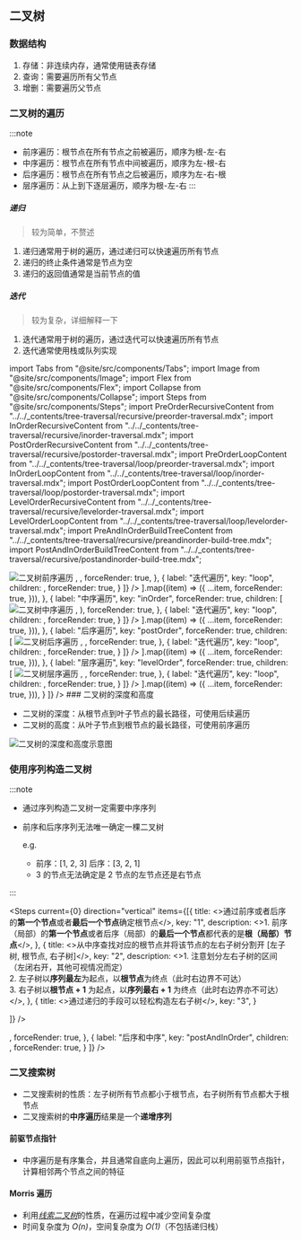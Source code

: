 ## 二叉树

### 数据结构

1. 存储：非连续内存，通常使用链表存储
2. 查询：需要遍历所有父节点
3. 增删：需要遍历父节点

### 二叉树的遍历

:::note

- 前序遍历：根节点在所有节点之前被遍历，顺序为根-左-右
- 中序遍历：根节点在所有节点中间被遍历，顺序为左-根-右
- 后序遍历：根节点在所有节点之后被遍历，顺序为左-右-根
- 层序遍历：从上到下逐层遍历，顺序为根-左-右
  :::

##### 递归

> 较为简单，不赘述

1. 递归通常用于树的遍历，通过递归可以快速遍历所有节点
2. 递归的终止条件通常是节点为空
3. 递归的返回值通常是当前节点的值

##### 迭代

> 较为复杂，详细解释一下

1. 迭代通常用于树的遍历，通过迭代可以快速遍历所有节点
2. 迭代通常使用栈或队列实现

import Tabs from "@site/src/components/Tabs";
import Image from "@site/src/components/Image";
import Flex from "@site/src/components/Flex";
import Collapse from "@site/src/components/Collapse";
import Steps from "@site/src/components/Steps";
import PreOrderRecursiveContent from "../../\_contents/tree-traversal/recursive/preorder-traversal.mdx";
import InOrderRecursiveContent from "../../\_contents/tree-traversal/recursive/inorder-traversal.mdx";
import PostOrderRecursiveContent from "../../\_contents/tree-traversal/recursive/postorder-traversal.mdx";
import PreOrderLoopContent from "../../\_contents/tree-traversal/loop/preorder-traversal.mdx";
import InOrderLoopContent from "../../\_contents/tree-traversal/loop/inorder-traversal.mdx";
import PostOrderLoopContent from "../../\_contents/tree-traversal/loop/postorder-traversal.mdx";
import LevelOrderRecursiveContent from "../../\_contents/tree-traversal/recursive/levelorder-traversal.mdx";
import LevelOrderLoopContent from "../../\_contents/tree-traversal/loop/levelorder-traversal.mdx";
import PreAndInOrderBuildTreeContent from "../../\_contents/tree-traversal/recursive/preandinorder-build-tree.mdx";
import PostAndInOrderBuildTreeContent from "../../\_contents/tree-traversal/recursive/postandinorder-build-tree.mdx";

<Collapse label="代码块以及图例">
<Tabs
items={[
{
label: "前序遍历",
key: "preOrder",
forceRender: true,
children: [
<Flex justify="center">
<Image
            src="https://cdn.jsdelivr.net/gh/heliannuuthus/heliannuuthus.github.io@assets/static/img/2024-10-29/二叉树前序遍历-2024-10-29-21-30-38.png"
            alt="二叉树前序遍历"
          />
</Flex>,
<Tabs
items={[
{
label: "递归遍历",
key: "recursive",
children: <PreOrderRecursiveContent />,
forceRender: true,
},
{
label: "迭代遍历",
key: "loop",
children: <PreOrderLoopContent />,
forceRender: true,
}
]}
/>
].map((item) => ({
...item,
forceRender: true,
})),
},
{
label: "中序遍历",
key: "inOrder",
forceRender: true,
children: [
<Flex justify="center">
<Image
            src="https://cdn.jsdelivr.net/gh/heliannuuthus/heliannuuthus.github.io@assets/static/img/2024-10-29/二叉树中序遍历.drawio-2024-10-29-21-44-24.png"
            alt="二叉树中序遍历"
          />
</Flex>,
<Tabs
items={[
{
label: "递归遍历",
key: "recursive",
children: (
<>
<InOrderRecursiveContent />
</>
),
forceRender: true,
},
{
label: "迭代遍历",
key: "loop",
children: <InOrderLoopContent />,
forceRender: true,
}
]}
/>
].map((item) => ({
...item,
forceRender: true,
})),
},
{
label: "后序遍历",
key: "postOrder",
forceRender: true,
children: [
<Flex justify="center">
<Image
            src="https://cdn.jsdelivr.net/gh/heliannuuthus/heliannuuthus.github.io@assets/static/img/2024-10-29/二叉树后序遍历.drawio-2024-10-29-21-44-37.png"
            alt="二叉树后序遍历"
          />
</Flex>,
<Tabs
items={[
{
label: "递归遍历",
key: "recursive",
children: <PostOrderRecursiveContent />,
forceRender: true,
},
{
label: "迭代遍历",
key: "loop",
children: <PostOrderLoopContent />,
forceRender: true,
}
]}
/>
].map((item) => ({
...item,
forceRender: true,
})),
},
{
label: "层序遍历",
key: "levelOrder",
forceRender: true,
children: [
<Flex justify="center">
<Image
            src="https://cdn.jsdelivr.net/gh/heliannuuthus/heliannuuthus.github.io@assets/static/img/2024-11-03/二叉树的层序遍历.drawio-2024-11-03-23-00-59.png"
            alt="二叉树层序遍历"
          />
</Flex>,
<Tabs
items={[
{
label: "递归遍历",
key: "recursive",
children: <LevelOrderRecursiveContent />,
forceRender: true,
},
{
label: "迭代遍历",
key: "loop",
children: <LevelOrderLoopContent />,
forceRender: true,
}
]}
/>
].map((item) => ({
...item,
forceRender: true,
})),
}
]}
/>
</Collapse>
### 二叉树的深度和高度

- 二叉树的深度：从根节点到叶子节点的最长路径，可使用后续遍历
- 二叉树的高度：从叶子节点到根节点的最长路径，可使用前序遍历

<Flex justify="center">
  <Image
    src="https://cdn.jsdelivr.net/gh/heliannuuthus/heliannuuthus.github.io@assets/static/img/2024-11-03/二叉树的深度和高度.drawio-2024-11-03-19-49-45.png"
    alt="二叉树的深度和高度示意图"
  />
</Flex>

### 使用序列构造二叉树

:::note

- 通过序列构造二叉树一定需要中序序列
- 前序和后序序列无法唯一确定一棵二叉树

  e.g.

  - 前序：[1, 2, 3] 后序：[3, 2, 1]
  - 3 的节点无法确定是 2 节点的左节点还是右节点

:::

<Steps current={0} direction="vertical" items={[{
title: <>通过前序或者后序的<strong>第一个节点</strong>或者<strong>最后一个节点</strong>确定根节点</>,
key: "1",
description: <>1. 前序（局部）的<strong>第一个节点</strong>或者后序（局部）的<strong>最后一个节点</strong>都代表的是<strong>根（局部）节点</strong></>,
}, {
title: <>从中序查找对应的根节点并将该节点的左右子树分割开 [左子树, 根节点, 右子树]</>,
key: "2",
description: <>1. 注意划分左右子树的区间（左闭右开，其他可视情况而定）<br/>2. 左子树以<strong>序列最左</strong>为起点，以<strong>根节点</strong>为终点（此时右边界不可达）<br/>3. 右子树以<strong>根节点 + 1</strong> 为起点，以<strong>序列最右 + 1</strong> 为终点（此时右边界亦不可达）</>,
},
{
title: <>通过递归的手段可以轻松构造左右子树</>,
key: "3",
}

]} />

<Collapse label="代码块以及正在画的图例">
<Tabs
items={[
{
label: "前序和中序",
key: "preAndInOrder",
children: <PreAndInOrderBuildTreeContent />,
forceRender: true,
},
{
label: "后序和中序",
key: "postAndInOrder",
children: <PostAndInOrderBuildTreeContent />,
forceRender: true,
}
]}
/>
</Collapse>

### 二叉搜索树

- 二叉搜索树的性质：左子树所有节点都小于根节点，右子树所有节点都大于根节点
- 二叉搜索树的**中序遍历**结果是一个**递增序列**

#### 前驱节点指针

- 中序遍历是有序集合，并且通常自底向上遍历，因此可以利用前驱节点指针，计算相邻两个节点之间的特征

#### Morris 遍历

- 利用[_线索二叉树_](https://en.wikipedia.org/wiki/Threaded_binary_tree)的性质，在遍历过程中减少空间复杂度
- 时间复杂度为 _O(n)_，空间复杂度为 _O(1)_（不包括递归栈）
